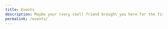 ```yaml
---
title: Events
description: Maybe your (very cool) friend brought you here for the first time. Or maybe you’ve been to every DC Design Week. Either way, we’re thrilled to have you.
permalink: /events/
---
```

